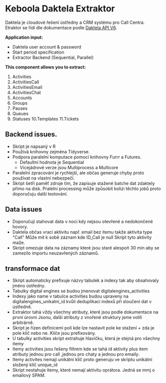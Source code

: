 # Keboola Daktela Extraktor
Daktela je cloudové řešení ústředny a CRM systému pro Call Centra. 
Etraktor se řídí  dle dokumentace podle [Daktela API V6](https://www.daktela.com/api/v6/). 

**Application input:**

- Daktela user account & password
- Start period specification
- Extractor Backend (Sequential, Parallel)

**This component allows you to extract:**

1. Activities
2. ActivitiesCall
3. ActivitiesEmail
4. ActivitiesChat
5. Accounts
6. Groups
7. Pauses
8. Queues
9. Statuses
10.Templates
11.Tickets

## Backend issues.
* Skript je napsaný v R 
* Používá knihovny zejména Tidyverse. 
* Podpora paralelní komputace pomocí knihovny Furrr a Futures. 
  - Defaultní hodnota je Sequential 
  - Vícejádrové verze jsou Multiprocess a  Multicore
* Paralelní zpracování je rychlejší, ale občas generuje chyby proto používat na vlastní nebezpečí. 
* Skript šetří paměť zdroje tím, že zapisuje stažené batche dat zdaktely přímo na disk. Pralelní processing může způsobit kolizi těchto jobů  proto doporučuju další testování. 

## Data issues
* Doporučuji stahovat data v noci kdy nejsou otevřené a nedokončené hovory. 
* Daktela občas vrací aktivitu např. email bez itemu takže aktivita type "Call" Může mít k sobě záznam kde ID_Call je null Skript tyto aktivity maže. 
* Skript omezuje data na záznamy které jsou staré alespoň 30 min aby se zamezilo importu neuzavřených záznamů.

## transformace dat
* Skript automaticky prefixuje názvy tabulek a indexy tak aby obsahovaly jméno ústředny.
* Tabulky digital engines se budou jmenovat digitalengines_activities
* Indexy jako name v tabulce activities budou upraveny na digitalengines_unikatní_id kvůli deduplikaci indexů při sloučení dat v ústředně. 
* Extraktor tahá vždy všechny atributy, které jsou podle dokumentace na první úrovni Jsonu, další atributy z vnořené struktury jsme volili arbitrárně. 
* Skript je řízen definicemi polí kde lze nastavit pole ke stažení + zda je pole klíč nebo ne. Klíče jsou prefixovány. 
* U tabulky activities skript extrahuje hlavičku, která je stejná pro všechny itemy
* Itemy activities jsou řešeny filtrem kde se tahá id aktivity plus item atributy jednou pro call ,jednou pro chaty a jednou pro emaily. 
* Itemy activites nemají unikátní klíč proto generuju ve skriptu unikátní složený klíč unique_id
* Skript nestahuje itemy, které nemají aktivitu oprátora. Jedná se mmj o emailový SPAM. 
